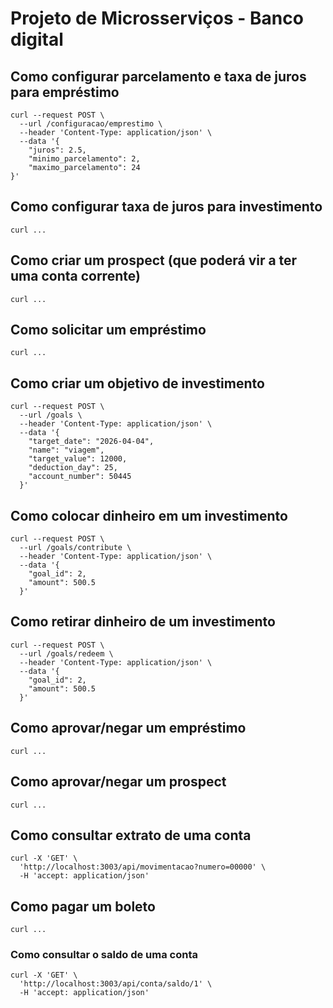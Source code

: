 # Projeto de Microsserviços - Banco digital

## Como configurar parcelamento e taxa de juros para empréstimo

```
curl --request POST \
  --url /configuracao/emprestimo \
  --header 'Content-Type: application/json' \
  --data '{
	"juros": 2.5,
	"minimo_parcelamento": 2,
	"maximo_parcelamento": 24
}'
```

## Como configurar taxa de juros para investimento

```
curl ...
```

## Como criar um prospect (que poderá vir a ter uma conta corrente)

```
curl ...
```

## Como solicitar um empréstimo

```
curl ...
```

## Como criar um objetivo de investimento

```
curl --request POST \
  --url /goals \
  --header 'Content-Type: application/json' \
  --data '{
	"target_date": "2026-04-04",
	"name": "viagem",
	"target_value": 12000,
	"deduction_day": 25,
	"account_number": 50445
  }'
```

## Como colocar dinheiro em um investimento

```
curl --request POST \
  --url /goals/contribute \
  --header 'Content-Type: application/json' \
  --data '{
	"goal_id": 2,
	"amount": 500.5
  }'
```
## Como retirar dinheiro de um investimento

```
curl --request POST \
  --url /goals/redeem \
  --header 'Content-Type: application/json' \
  --data '{
	"goal_id": 2,
	"amount": 500.5
  }'
```


## Como aprovar/negar um empréstimo

```
curl ...
```

## Como aprovar/negar um prospect

```
curl ...
```

## Como consultar extrato de uma conta

```
curl -X 'GET' \
  'http://localhost:3003/api/movimentacao?numero=00000' \
  -H 'accept: application/json'
```

## Como pagar um boleto

```
curl ...
```

### Como consultar o saldo de uma conta

```
curl -X 'GET' \
  'http://localhost:3003/api/conta/saldo/1' \
  -H 'accept: application/json'
```